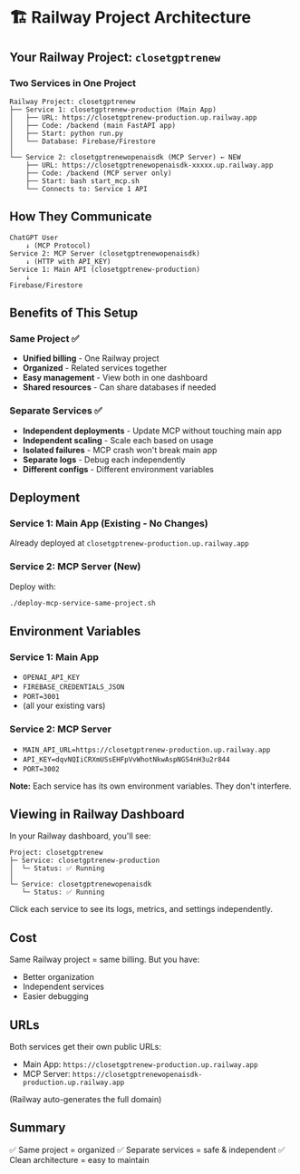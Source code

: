 # 🏗️ Railway Project Architecture

## Your Railway Project: `closetgptrenew`

### Two Services in One Project

```
Railway Project: closetgptrenew
├── Service 1: closetgptrenew-production (Main App)
│   ├── URL: https://closetgptrenew-production.up.railway.app
│   ├── Code: /backend (main FastAPI app)
│   ├── Start: python run.py
│   └── Database: Firebase/Firestore
│
└── Service 2: closetgptrenewopenaisdk (MCP Server) ← NEW
    ├── URL: https://closetgptrenewopenaisdk-xxxxx.up.railway.app
    ├── Code: /backend (MCP server only)
    ├── Start: bash start_mcp.sh
    └── Connects to: Service 1 API
```

## How They Communicate

```
ChatGPT User
    ↓ (MCP Protocol)
Service 2: MCP Server (closetgptrenewopenaisdk)
    ↓ (HTTP with API_KEY)
Service 1: Main API (closetgptrenew-production)
    ↓
Firebase/Firestore
```

## Benefits of This Setup

### Same Project ✅
- **Unified billing** - One Railway project
- **Organized** - Related services together
- **Easy management** - View both in one dashboard
- **Shared resources** - Can share databases if needed

### Separate Services ✅
- **Independent deployments** - Update MCP without touching main app
- **Independent scaling** - Scale each based on usage
- **Isolated failures** - MCP crash won't break main app
- **Separate logs** - Debug each independently
- **Different configs** - Different environment variables

## Deployment

### Service 1: Main App (Existing - No Changes)
Already deployed at `closetgptrenew-production.up.railway.app`

### Service 2: MCP Server (New)
Deploy with:
```bash
./deploy-mcp-service-same-project.sh
```

## Environment Variables

### Service 1: Main App
- `OPENAI_API_KEY`
- `FIREBASE_CREDENTIALS_JSON`
- `PORT=3001`
- (all your existing vars)

### Service 2: MCP Server
- `MAIN_API_URL=https://closetgptrenew-production.up.railway.app`
- `API_KEY=dqvNQIiCRXmUSsEHFpVvWhotNkwAspNGS4nH3u2r844`
- `PORT=3002`

**Note:** Each service has its own environment variables. They don't interfere.

## Viewing in Railway Dashboard

In your Railway dashboard, you'll see:

```
Project: closetgptrenew
├─ Service: closetgptrenew-production
│  └─ Status: ✅ Running
│
└─ Service: closetgptrenewopenaisdk
   └─ Status: ✅ Running
```

Click each service to see its logs, metrics, and settings independently.

## Cost

Same Railway project = same billing.
But you have:
- Better organization
- Independent services
- Easier debugging

## URLs

Both services get their own public URLs:
- Main App: `https://closetgptrenew-production.up.railway.app`
- MCP Server: `https://closetgptrenewopenaisdk-production.up.railway.app`

(Railway auto-generates the full domain)

## Summary

✅ Same project = organized
✅ Separate services = safe & independent
✅ Clean architecture = easy to maintain

